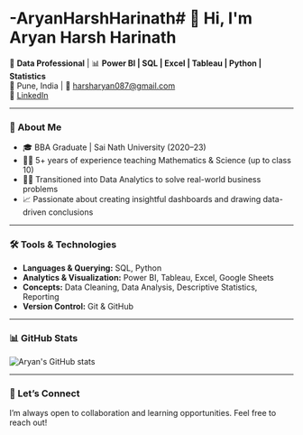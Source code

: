 # -AryanHarshHarinath# 👋 Hi, I'm Aryan Harsh Harinath

🎯 **Data Professional** | 📊 **Power BI | SQL | Excel | Tableau | Python | Statistics**  
📍 Pune, India | 📧 harsharyan087@gmail.com  
🔗 [LinkedIn](https://www.linkedin.com/in/aryan-harsh/)  

---

### 🚀 About Me
- 🎓 BBA Graduate | Sai Nath University (2020–23)  
- 🧑‍🏫 5+ years of experience teaching Mathematics & Science (up to class 10)  
- 👨‍💻 Transitioned into Data Analytics to solve real-world business problems  
- 📈 Passionate about creating insightful dashboards and drawing data-driven conclusions

---

### 🛠️ Tools & Technologies
- **Languages & Querying:** SQL, Python  
- **Analytics & Visualization:** Power BI, Tableau, Excel, Google Sheets  
- **Concepts:** Data Cleaning, Data Analysis, Descriptive Statistics, Reporting  
- **Version Control:** Git & GitHub

---

### 📊 GitHub Stats  
![Aryan's GitHub stats](https://github-readme-stats.vercel.app/api?username=AryanHarshHarinath&show_icons=true&theme=radical)

---

### 🤝 Let’s Connect
I’m always open to collaboration and learning opportunities. Feel free to reach out!

